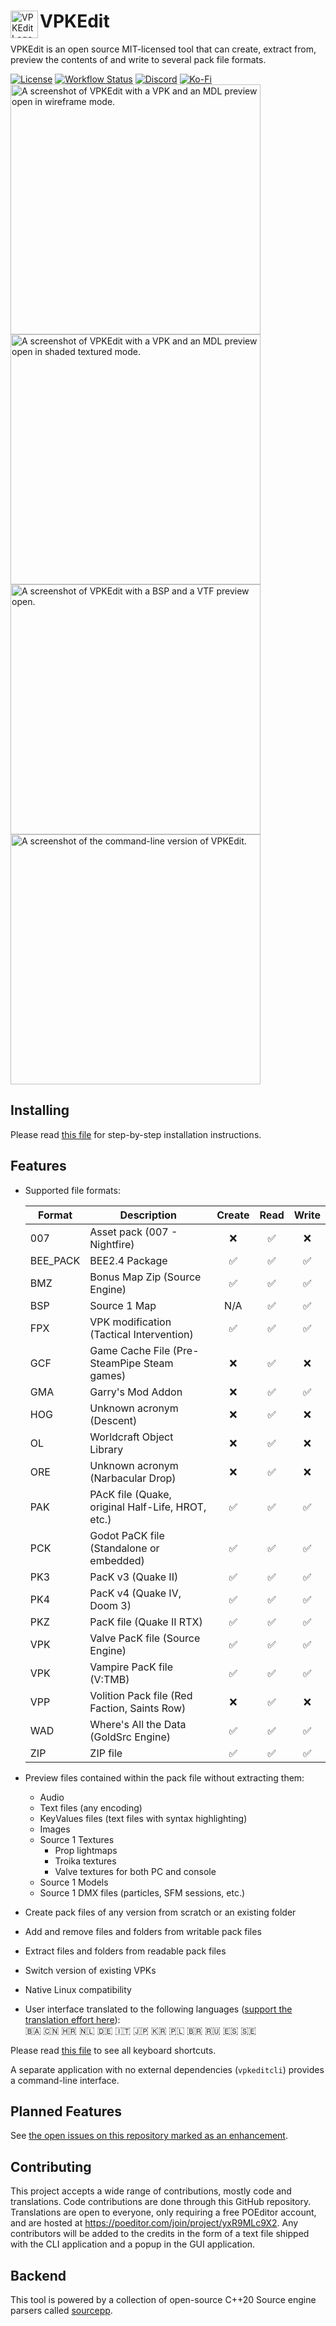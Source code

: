 <div>
  <img align="left" width="44px" src="https://github.com/craftablescience/VPKEdit/blob/main/branding/logo.png?raw=true" alt="VPKEdit Logo" />
  <h1>VPKEdit</h1>
</div>

VPKEdit is an open source MIT-licensed tool that can create, extract from, preview the contents of and write to several pack file formats.

<div>
  <a href="https://github.com/craftablescience/VPKEdit/blob/main/LICENSE" target="_blank" rel="noopener noreferrer"><img src="https://img.shields.io/github/license/craftablescience/VPKEdit?label=license" alt="License" /></a>
  <a href="https://github.com/craftablescience/VPKEdit/actions" target="_blank" rel="noopener noreferrer"><img src="https://img.shields.io/github/actions/workflow/status/craftablescience/VPKEdit/build.yml?branch=main&label=builds" alt="Workflow Status" /></a>
  <a href="https://discord.gg/ASgHFkX" target="_blank" rel="noopener noreferrer"><img src="https://img.shields.io/discord/678074864346857482?label=discord&logo=Discord&logoColor=%23FFFFFF" alt="Discord" /></a>
  <a href="https://ko-fi.com/craftablescience" target="_blank" rel="noopener noreferrer"><img src="https://img.shields.io/badge/donate-006dae?label=ko-fi&logo=ko-fi" alt="Ko-Fi" /></a>
</div>

<div>
  <img width="400px" src="https://github.com/craftablescience/VPKEdit/blob/main/branding/screenshot1.png?raw=true" alt="A screenshot of VPKEdit with a VPK and an MDL preview open in wireframe mode." />
  <img width="400px" src="https://github.com/craftablescience/VPKEdit/blob/main/branding/screenshot2.png?raw=true" alt="A screenshot of VPKEdit with a VPK and an MDL preview open in shaded textured mode." />
</div>
<div>
  <img width="400px" src="https://github.com/craftablescience/VPKEdit/blob/main/branding/screenshot3.png?raw=true" alt="A screenshot of VPKEdit with a BSP and a VTF preview open." />
  <img width="400px" src="https://github.com/craftablescience/VPKEdit/blob/main/branding/screenshot4.png?raw=true" alt="A screenshot of the command-line version of VPKEdit." />
</div>

## Installing

Please read [this file](https://github.com/craftablescience/VPKEdit/blob/main/INSTALL.md) for step-by-step installation instructions.

## Features

- Supported file formats:

  | Format   | Description                                       | Create | Read | Write |
  |----------|---------------------------------------------------|:------:|:----:|:-----:|
  | 007      | Asset pack (007 - Nightfire)                      |   ❌    |  ✅   |   ❌   |
  | BEE_PACK | BEE2.4 Package                                    |   ✅    |  ✅   |   ✅   |
  | BMZ      | Bonus Map Zip (Source Engine)                     |   ✅    |  ✅   |   ✅   |
  | BSP      | Source 1 Map                                      |  N/A   |  ✅   |   ✅   |
  | FPX      | VPK modification (Tactical Intervention)          |   ✅    |  ✅   |   ✅   |
  | GCF      | Game Cache File (Pre-SteamPipe Steam games)       |   ❌    |  ✅   |   ❌   |
  | GMA      | Garry's Mod Addon                                 |   ❌    |  ✅   |   ✅   |
  | HOG      | Unknown acronym (Descent)                         |   ❌    |  ✅   |   ❌   |
  | OL       | Worldcraft Object Library                         |   ❌    |  ✅   |   ❌   |
  | ORE      | Unknown acronym (Narbacular Drop)                 |   ❌    |  ✅   |   ❌   |
  | PAK      | PAcK file (Quake, original Half-Life, HROT, etc.) |   ✅    |  ✅   |   ✅   |
  | PCK      | Godot PaCK file (Standalone or embedded)          |   ✅    |  ✅   |   ✅   |
  | PK3      | PacK v3 (Quake II)                                |   ✅    |  ✅   |   ✅   |
  | PK4      | PacK v4 (Quake IV, Doom 3)                        |   ✅    |  ✅   |   ✅   |
  | PKZ      | PacK file (Quake II RTX)                          |   ✅    |  ✅   |   ✅   |
  | VPK      | Valve PacK file (Source Engine)                   |   ✅    |  ✅   |   ✅   |
  | VPK      | Vampire PacK file (V:TMB)                         |   ✅    |  ✅   |   ✅   |
  | VPP      | Volition Pack file (Red Faction, Saints Row)      |   ❌    |  ✅   |   ❌   |
  | WAD      | Where's All the Data (GoldSrc Engine)             |   ✅    |  ✅   |   ✅   |
  | ZIP      | ZIP file                                          |   ✅    |  ✅   |   ✅   |

- Preview files contained within the pack file without extracting them:
  - Audio
  - Text files (any encoding)
  - KeyValues files (text files with syntax highlighting)
  - Images
  - Source 1 Textures
    - Prop lightmaps
    - Troika textures
    - Valve textures for both PC and console
  - Source 1 Models
  - Source 1 DMX files (particles, SFM sessions, etc.)
- Create pack files of any version from scratch or an existing folder
- Add and remove files and folders from writable pack files
- Extract files and folders from readable pack files
- Switch version of existing VPKs
- Native Linux compatibility
- User interface translated to the following languages ([support the translation effort here](https://poeditor.com/join/project/yxR9MLc9X2)):<br/>
  🇧🇦 🇨🇳 🇭🇷 🇳🇱 🇩🇪 🇮🇹 🇯🇵 🇰🇷 🇵🇱 🇧🇷 🇷🇺 🇪🇸 🇸🇪

Please read [this file](https://github.com/craftablescience/VPKEdit/blob/main/CONTROLS.md) to see all keyboard shortcuts.

A separate application with no external dependencies (`vpkeditcli`) provides a command-line interface.

## Planned Features

See [the open issues on this repository marked as an enhancement](https://github.com/craftablescience/VPKEdit/issues?q=is%3Aissue+is%3Aopen+label%3Aenhancement).

## Contributing

This project accepts a wide range of contributions, mostly code and translations. Code contributions are done through this GitHub repository.
Translations are open to everyone, only requiring a free POEditor account, and are hosted at https://poeditor.com/join/project/yxR9MLc9X2.
Any contributors will be added to the credits in the form of a text file shipped with the CLI application and a popup in the GUI application.

## Backend

This tool is powered by a collection of open-source C++20 Source engine parsers called [sourcepp](https://github.com/craftablescience/sourcepp).
